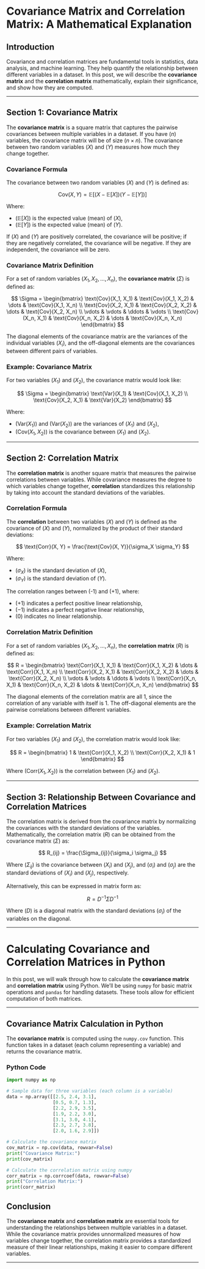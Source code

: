 # Covariance Matrix and Correlation Matrix: A Mathematical Explanation

## Introduction

Covariance and correlation matrices are fundamental tools in statistics, data analysis, and machine learning. They help quantify the relationship between different variables in a dataset. In this post, we will describe the **covariance matrix** and the **correlation matrix** mathematically, explain their significance, and show how they are computed.

---

## Section 1: Covariance Matrix

The **covariance matrix** is a square matrix that captures the pairwise covariances between multiple variables in a dataset. If you have $(n)$ variables, the covariance matrix will be of size $(n \times n)$. The covariance between two random variables $(X)$ and $(Y)$ measures how much they change together.

### Covariance Formula

The covariance between two random variables $(X)$ and $(Y)$ is defined as:

$$
\text{Cov}(X, Y) = \mathbb{E}[(X - \mathbb{E}[X])(Y - \mathbb{E}[Y])]
$$

Where:
- $(\mathbb{E}[X])$ is the expected value (mean) of $(X)$,
- $(\mathbb{E}[Y])$ is the expected value (mean) of $(Y)$.

If $(X)$ and $(Y)$ are positively correlated, the covariance will be positive; if they are negatively correlated, the covariance will be negative. If they are independent, the covariance will be zero.

### Covariance Matrix Definition

For a set of random variables $(X_1, X_2, \dots, X_n)$, the **covariance matrix** $(\Sigma)$ is defined as:

$$
\Sigma = 
\begin{bmatrix}
\text{Cov}(X_1, X_1) & \text{Cov}(X_1, X_2) & \dots & \text{Cov}(X_1, X_n) \\
\text{Cov}(X_2, X_1) & \text{Cov}(X_2, X_2) & \dots & \text{Cov}(X_2, X_n) \\
\vdots & \vdots & \ddots & \vdots \\
\text{Cov}(X_n, X_1) & \text{Cov}(X_n, X_2) & \dots & \text{Cov}(X_n, X_n)
\end{bmatrix}
$$

The diagonal elements of the covariance matrix are the variances of the individual variables $(X_i)$, and the off-diagonal elements are the covariances between different pairs of variables.

### Example: Covariance Matrix

For two variables $(X_1)$ and $(X_2)$, the covariance matrix would look like:

$$
\Sigma = 
\begin{bmatrix}
\text{Var}(X_1) & \text{Cov}(X_1, X_2) \\
\text{Cov}(X_2, X_1) & \text{Var}(X_2)
\end{bmatrix}
$$

Where:
- $(\text{Var}(X_1))$ and $(\text{Var}(X_2))$ are the variances of $(X_1)$ and $(X_2)$,
- $(\text{Cov}(X_1, X_2))$ is the covariance between $(X_1)$ and $(X_2)$.

---

## Section 2: Correlation Matrix

The **correlation matrix** is another square matrix that measures the pairwise correlations between variables. While covariance measures the degree to which variables change together, **correlation** standardizes this relationship by taking into account the standard deviations of the variables.

### Correlation Formula

The **correlation** between two variables $(X)$ and $(Y)$ is defined as the covariance of $(X)$ and $(Y)$, normalized by the product of their standard deviations:

$$
\text{Corr}(X, Y) = \frac{\text{Cov}(X, Y)}{\sigma_X \sigma_Y}
$$

Where:
- $(\sigma_X)$ is the standard deviation of $(X)$,
- $(\sigma_Y)$ is the standard deviation of $(Y)$.

The correlation ranges between \(-1\) and \(+1\), where:
- $(+1)$ indicates a perfect positive linear relationship,
- $(-1)$ indicates a perfect negative linear relationship,
- $(0)$ indicates no linear relationship.

### Correlation Matrix Definition

For a set of random variables $(X_1, X_2, \dots, X_n)$, the **correlation matrix** $(R)$ is defined as:

$$
R = 
\begin{bmatrix}
\text{Corr}(X_1, X_1) & \text{Corr}(X_1, X_2) & \dots & \text{Corr}(X_1, X_n) \\
\text{Corr}(X_2, X_1) & \text{Corr}(X_2, X_2) & \dots & \text{Corr}(X_2, X_n) \\
\vdots & \vdots & \ddots & \vdots \\
\text{Corr}(X_n, X_1) & \text{Corr}(X_n, X_2) & \dots & \text{Corr}(X_n, X_n)
\end{bmatrix}
$$

The diagonal elements of the correlation matrix are all 1, since the correlation of any variable with itself is 1. The off-diagonal elements are the pairwise correlations between different variables.

### Example: Correlation Matrix

For two variables $(X_1)$ and $(X_2)$, the correlation matrix would look like:

$$
R = 
\begin{bmatrix}
1 & \text{Corr}(X_1, X_2) \\
\text{Corr}(X_2, X_1) & 1
\end{bmatrix}
$$

Where $(\text{Corr}(X_1, X_2))$ is the correlation between $(X_1)$ and $(X_2)$.

---

## Section 3: Relationship Between Covariance and Correlation Matrices

The correlation matrix is derived from the covariance matrix by normalizing the covariances with the standard deviations of the variables. Mathematically, the correlation matrix $(R)$ can be obtained from the covariance matrix $(\Sigma)$ as:

$$
R_{ij} = \frac{\Sigma_{ij}}{\sigma_i \sigma_j}
$$

Where $(\Sigma_{ij})$ is the covariance between $(X_i)$ and $(X_j)$, and $(\sigma_i)$ and $(\sigma_j)$ are the standard deviations of $(X_i)$ and $(X_j)$, respectively.

Alternatively, this can be expressed in matrix form as:

$$
R = D^{-1} \Sigma D^{-1}
$$

Where $(D)$ is a diagonal matrix with the standard deviations $(\sigma_i)$ of the variables on the diagonal.

---
# Calculating Covariance and Correlation Matrices in Python

In this post, we will walk through how to calculate the **covariance matrix** and **correlation matrix** using Python. We’ll be using `numpy` for basic matrix operations and `pandas` for handling datasets. These tools allow for efficient computation of both matrices.

---

## Covariance Matrix Calculation in Python

The **covariance matrix** is computed using the `numpy.cov` function. This function takes in a dataset (each column representing a variable) and returns the covariance matrix.

### Python Code

```python
import numpy as np

# Sample data for three variables (each column is a variable)
data = np.array([[2.5, 2.4, 3.1],
                 [0.5, 0.7, 1.3],
                 [2.2, 2.9, 3.5],
                 [1.9, 2.2, 3.0],
                 [3.1, 3.0, 4.1],
                 [2.3, 2.7, 3.8],
                 [2.0, 1.6, 2.9]])

# Calculate the covariance matrix
cov_matrix = np.cov(data, rowvar=False)
print("Covariance Matrix:")
print(cov_matrix)

# Calculate the correlation matrix using numpy
corr_matrix = np.corrcoef(data, rowvar=False)
print("Correlation Matrix:")
print(corr_matrix)
```

## Conclusion

The **covariance matrix** and **correlation matrix** are essential tools for understanding the relationships between multiple variables in a dataset. While the covariance matrix provides unnormalized measures of how variables change together, the correlation matrix provides a standardized measure of their linear relationships, making it easier to compare different variables.

---


